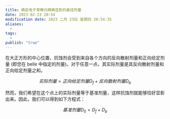 ```yaml
---
title: 确定电子束曝光精确显影的最佳剂量
date: 2023-02-23 20:54
modification date: 2023 二月 23日 星期四 20:54:35
aliases:
  - 
tags:
  - 
publish: "true"
---
```


在大正方形的中心位置，抗蚀剂会受到来自各个方向的反向散射剂量和正向给定剂量 (即您在 belle 中指定的剂量)。对于任意一点，其实际剂量是其反向散射剂量和正向给定剂量之和。

$$
实际剂量=正向给定剂量D_{f}+反向散射剂量D_{b}
$$

然而，我们希望在这个点上的实际剂量等于基准剂量，这样抗蚀剂就能够恰好显影出来。因此，我们可以得到如下方程式：

$$
基准剂量D_{0}=D_{f}+D_{b}
$$


